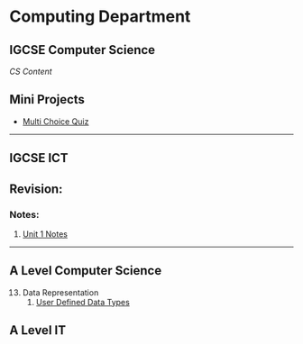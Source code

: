 # Computing Department

## IGCSE Computer Science

*CS Content*

## Mini Projects

* [Multi Choice Quiz](pages/IGCSE-mini-projects/progamming/mc-quiz/multi-choice.quiz.md)

---

## IGCSE ICT

## Revision:
### Notes:
1. [Unit 1 Notes](pages/revision/unit1-notes.md)

---

## A Level Computer Science

13. Data Representation
    1. [User Defined Data Types](pages/9618/13DataRepresentation.md)


## A Level IT
